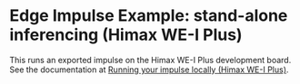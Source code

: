 # Edge Impulse Example: stand-alone inferencing (Himax WE-I Plus)

This runs an exported impulse on the Himax WE-I Plus development board. See the documentation at [Running your impulse locally (Himax WE-I Plus)](https://docs.edgeimpulse.com/docs/running-your-impulse-himax).
